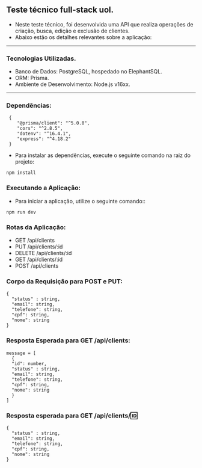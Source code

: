 ## Teste técnico full-stack uol.

- Neste teste técnico, foi desenvolvida uma API que realiza operações de criação, busca, edição e exclusão de clientes. 
- Abaixo estão os detalhes relevantes sobre a aplicação:


---


### Tecnologias Utilizadas.

- Banco de Dados: PostgreSQL, hospedado no ElephantSQL.
- ORM: Prisma.
- Ambiente de Desenvolvimento: Node.js v16xx.


---


### Dependências:


```shell
 {
    "@prisma/client": "^5.0.0",
    "cors": "^2.8.5",
    "dotenv": "^16.4.1",
    "express": "^4.18.2"
 }
```

- Para instalar as dependências, execute o seguinte comando na raiz do projeto:


```shell
npm install
```

### Executando a Aplicação:


- Para iniciar a aplicação, utilize o seguinte comando::


```shell
npm run dev
```


### Rotas da Aplicação:


- GET /api/clients
- PUT /api/clients/:id
- DELETE /api/clients/:id
- GET /api/clients/:id
- POST /api/clients


### Corpo da Requisição para POST e PUT:


```shell
{
  "status" : string,
  "email": string,
  "telefone": string,
  "cpf": string,
  "nome": string
}
```

### Resposta Esperada para GET /api/clients:


```shell
message = [
  {
  "id": number,
  "status" : string,
  "email": string,
  "telefone": string,
  "cpf": string,
  "nome": string
  }
]
```


### Resposta esperada para GET /api/clients/:id:


```shell
{
  "status" : string,
  "email": string,
  "telefone": string,
  "cpf": string,
  "nome": string
}